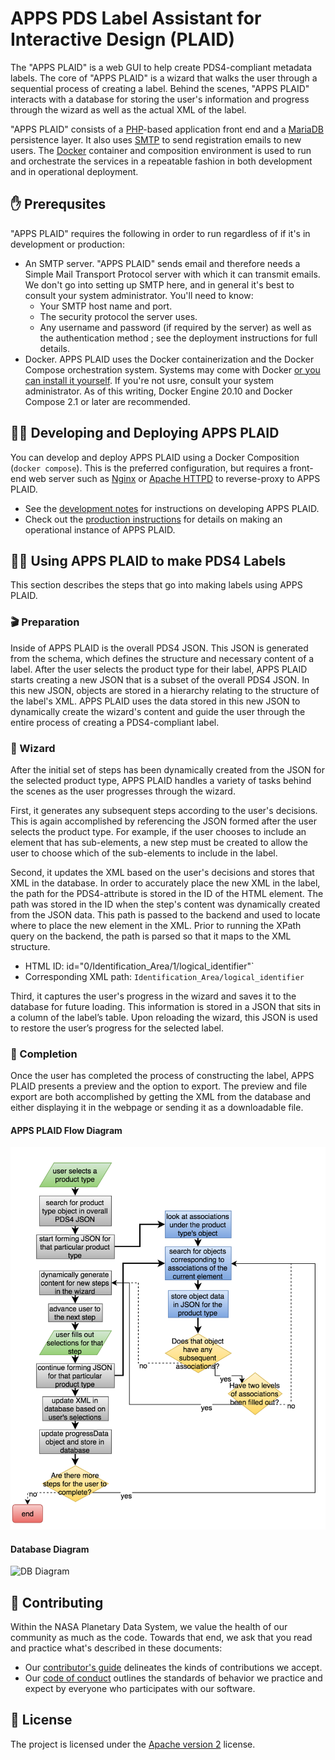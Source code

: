 # APPS PDS Label Assistant for Interactive Design (PLAID)

The "APPS PLAID" is a web GUI to help create PDS4-compliant metadata labels. The core of "APPS PLAID" is a wizard that walks the user through a sequential process of creating a label. Behind the scenes, "APPS PLAID" interacts with a database for storing the user's information and progress through the wizard as well as the actual XML of the label.

"APPS PLAID" consists of a [PHP](https://www.php.net)-based application front end and a [MariaDB](https://mariadb.org/) persistence layer. It also uses [SMTP](https://datatracker.ietf.org/doc/html/rfc5321) to send registration emails to new users. The [Docker](https://www.docker.com/) container and composition environment is used to run and orchestrate the services in a repeatable fashion in both development and in operational deployment.


## ✋ Prerequsites

"APPS PLAID" requires the following in order to run regardless of if it's in development or production:

-   An SMTP server. "APPS PLAID" sends email and therefore needs a Simple Mail Transport Protocol server with which it can transmit emails. We don't go into setting up SMTP here, and in general it's best to consult your system administrator. You'll need to know:
    -   Your SMTP host name and port.
    -   The security protocol the server uses.
    -   Any username and password (if required by the server) as well as the authentication method ; see the deployment instructions for full details.
-   Docker. APPS PLAID uses the Docker containerization and the Docker Compose orchestration system. Systems may come with Docker [or you can install it yourself](https://docs.docker.com/get-docker/). If you're not usre, consult your system administrator. As of this writing, Docker Engine 20.10 and Docker Compose 2.1 or later are recommended.


## 🏃‍♀️ Developing and Deploying APPS PLAID

You can develop and deploy APPS PLAID using a Docker Composition (`docker compose`). This is the preferred configuration, but requires a front-end web server such as [Nginx](https://nginx.org/) or [Apache HTTPD](https://httpd.apache.org/) to reverse-proxy to APPS PLAID.

-   See the [development notes](deployment-docs/development.md) for instructions on developing APPS PLAID.
-   Check out the [production instructions](deployment-docs/production.md) for details on making an operational instance of APPS PLAID.


## 💁‍♀️ Using APPS PLAID to make PDS4 Labels

This section describes the steps that go into making labels using APPS PLAID.


### 🎬 Preparation

Inside of APPS PLAID is the overall PDS4 JSON. This JSON is generated from the schema, which defines the structure and necessary content of a label. After the user selects the product type for their label, APPS PLAID starts creating a new JSON that is a subset of the overall PDS4 JSON. In this new JSON, objects are stored in a hierarchy relating to the structure of the label's XML. APPS PLAID uses the data stored in this new JSON to dynamically create the wizard's content and guide the user through the entire process of creating a PDS4-compliant label.


### 🧙 Wizard

After the initial set of steps has been dynamically created from the JSON for the selected product type, APPS PLAID handles a variety of tasks behind the scenes as the user progresses through the wizard. 

First, it generates any subsequent steps according to the user's decisions. This is again accomplished by referencing the JSON formed after the user selects the product type. For example, if the user chooses to include an element that has sub-elements, a new step must be created to allow the user to choose which of the sub-elements to include in the label.

Second, it updates the XML based on the user's decisions and stores that XML in the database. In order to accurately place the new XML in the label, the path for the PDS4-attribute is stored in the ID of the HTML element. The path was stored in the ID when the step's content was dynamically created from the JSON data. This path is passed to the backend and used to locate where to place the new element in the XML. Prior to running the XPath query on the backend, the path is parsed so that it maps to the XML structure.

-   HTML ID: id="0/Identification_Area/1/logical_identifier"`
-   Corresponding XML path: `Identification_Area/logical_identifier`

Third, it captures the user's progress in the wizard and saves it to the database for future loading. This information is stored in a JSON that sits in a column of the label’s table. Upon reloading the wizard, this JSON is used to restore the user’s progress for the selected label.


### 🏁 Completion

Once the user has completed the process of constructing the label, APPS PLAID presents a preview and the option to export. The preview and file export are both accomplished by getting the XML from the database and either displaying it in the webpage or sending it as a downloadable file.


#### APPS PLAID Flow Diagram

![APPS PLAID Flow](resources/plaid_flow.png "PLAID Flow Diagram")


#### Database Diagram

![DB Diagram](resources/db_diagram.png "DB Diagram")


## 👥 Contributing

Within the NASA Planetary Data System, we value the health of our community as much as the code. Towards that end, we ask that you read and practice what's described in these documents:

-   Our [contributor's guide](https://github.com/NASA-PDS/.github/blob/main/CONTRIBUTING.md) delineates the kinds of contributions we accept.
-   Our [code of conduct](https://github.com/NASA-PDS/.github/blob/main/CODE_OF_CONDUCT.md) outlines the standards of behavior we practice and expect by everyone who participates with our software.


## 📃 License

The project is licensed under the [Apache version 2](LICENSE.md) license.


